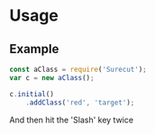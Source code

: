# Usage

## Example
```javascript
const aClass = require('Surecut');
var c = new aClass();

c.initial()
    .addClass('red', 'target');
```

And then hit the 'Slash' key twice